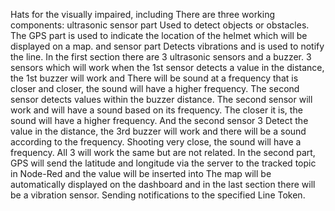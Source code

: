 Hats for the visually impaired, including
There are three working components: ultrasonic sensor part Used to detect objects or obstacles.
The GPS part is used to indicate the location of the helmet which will be displayed on a map. and sensor part
Detects vibrations and is used to notify the line. In the first section there are 3 ultrasonic sensors and a buzzer.
3 sensors which will work when the 1st sensor detects a value in the distance, the 1st buzzer will work and
There will be sound at a frequency that is closer and closer, the sound will have a higher frequency. The second sensor detects values within the buzzer distance.
The second sensor will work and will have a sound based on its frequency. The closer it is, the sound will have a higher frequency. And the second sensor
3 Detect the value in the distance, the 3rd buzzer will work and there will be a sound according to the frequency. Shooting very close, the sound will have a frequency.
All 3 will work the same but are not related. In the second part, GPS will send the latitude and
longitude via the server to the tracked topic in Node-Red and the value will be inserted into
The map will be automatically displayed on the dashboard and in the last section there will be a vibration sensor.
Sending notifications to the specified Line Token.
